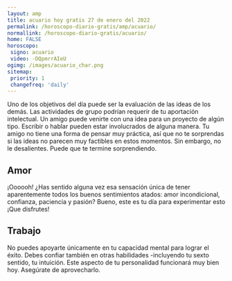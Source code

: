 ```yaml
---
layout: amp
title: acuario hoy gratis 27 de enero del 2022 
permalink: /horoscopo-diario-gratis/amp/acuario/
normallink: /horoscopo-diario-gratis/acuario/
home: FALSE
horoscopo:
 signo: acuario
 video: -DQpmrrAIeU
ogimg: /images/acuario_char.png
sitemap:
 priority: 1
 changefreq: 'daily'
---
```



Uno de los objetivos del día puede ser la evaluación de las ideas de los demás. Las actividades de grupo podrían requerir de tu aportación intelectual. Un amigo puede venirte con una idea para un proyecto de algún tipo. Escribir o hablar pueden estar involucrados de alguna manera. Tu amigo no tiene una forma de pensar muy práctica, así que no te sorprendas si las ideas no parecen muy factibles en estos momentos. Sin embargo, no le desalientes. Puede que te termine sorprendiendo.

## Amor

¡Oooooh! ¿Has sentido alguna vez esa sensación única de tener aparentemente todos los buenos sentimientos atados: amor incondicional, confianza, paciencia y pasión? Bueno, este es tu día para experimentar esto ¡Que disfrutes!

## Trabajo

No puedes apoyarte únicamente en tu capacidad mental para lograr el éxito. Debes confiar también en otras habilidades -incluyendo tu sexto sentido, tu intuición. Este aspecto de tu personalidad funcionará muy bien hoy. Asegúrate de aprovecharlo.